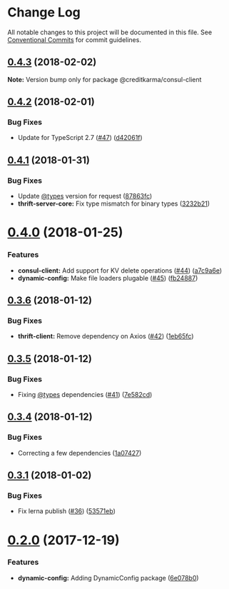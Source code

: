 # Change Log

All notable changes to this project will be documented in this file.
See [Conventional Commits](https://conventionalcommits.org) for commit guidelines.

<a name="0.4.3"></a>
## [0.4.3](https://github.com/creditkarma/thrift-server/tree/master/packages/consul-client/compare/v0.4.2...v0.4.3) (2018-02-02)




**Note:** Version bump only for package @creditkarma/consul-client

<a name="0.4.2"></a>
## [0.4.2](https://github.com/creditkarma/thrift-server/tree/master/packages/consul-client/compare/v0.4.1...v0.4.2) (2018-02-01)


### Bug Fixes

* Update for TypeScript 2.7 ([#47](https://github.com/creditkarma/thrift-server/tree/master/packages/consul-client/issues/47)) ([d42061f](https://github.com/creditkarma/thrift-server/tree/master/packages/consul-client/commit/d42061f))




<a name="0.4.1"></a>
## [0.4.1](https://github.com/creditkarma/thrift-server/tree/master/packages/consul-client/compare/v0.4.0...v0.4.1) (2018-01-31)


### Bug Fixes

* Update [@types](https://github.com/types) version for request ([87863fc](https://github.com/creditkarma/thrift-server/tree/master/packages/consul-client/commit/87863fc))
* **thrift-server-core:** Fix type mismatch for binary types ([3232b21](https://github.com/creditkarma/thrift-server/tree/master/packages/consul-client/commit/3232b21))




<a name="0.4.0"></a>
# [0.4.0](https://github.com/creditkarma/thrift-server/tree/master/packages/consul-client/compare/v0.3.6...v0.4.0) (2018-01-25)


### Features

* **consul-client:** Add support for KV delete operations ([#44](https://github.com/creditkarma/thrift-server/tree/master/packages/consul-client/issues/44)) ([a7c9a6e](https://github.com/creditkarma/thrift-server/tree/master/packages/consul-client/commit/a7c9a6e))
* **dynamic-config:** Make file loaders plugable ([#45](https://github.com/creditkarma/thrift-server/tree/master/packages/consul-client/issues/45)) ([fb24887](https://github.com/creditkarma/thrift-server/tree/master/packages/consul-client/commit/fb24887))




<a name="0.3.6"></a>
## [0.3.6](https://github.com/creditkarma/thrift-server/tree/master/packages/consul-client/compare/v0.3.5...v0.3.6) (2018-01-12)


### Bug Fixes

* **thrift-client:** Remove dependency on Axios ([#42](https://github.com/creditkarma/thrift-server/tree/master/packages/consul-client/issues/42)) ([1eb65fc](https://github.com/creditkarma/thrift-server/tree/master/packages/consul-client/commit/1eb65fc))




<a name="0.3.5"></a>
## [0.3.5](https://github.com/creditkarma/thrift-server/tree/master/packages/consul-client/compare/v0.3.4...v0.3.5) (2018-01-12)


### Bug Fixes

* Fixing [@types](https://github.com/types) dependencies ([#41](https://github.com/creditkarma/thrift-server/tree/master/packages/consul-client/issues/41)) ([7e582cd](https://github.com/creditkarma/thrift-server/tree/master/packages/consul-client/commit/7e582cd))




<a name="0.3.4"></a>
## [0.3.4](https://github.com/creditkarma/thrift-server/tree/master/packages/consul-client/compare/v0.3.3...v0.3.4) (2018-01-12)


### Bug Fixes

* Correcting a few dependencies ([1a07427](https://github.com/creditkarma/thrift-server/tree/master/packages/consul-client/commit/1a07427))




<a name="0.3.1"></a>
## [0.3.1](https://github.com/creditkarma/thrift-server/compare/v0.3.0...v0.3.1) (2018-01-02)


### Bug Fixes

* Fix lerna publish ([#36](https://github.com/creditkarma/thrift-server/issues/36)) ([53571eb](https://github.com/creditkarma/thrift-server/commit/53571eb))




<a name="0.2.0"></a>
# [0.2.0](https://github.com/creditkarma/thrift-server/compare/v0.1.3...v0.2.0) (2017-12-19)


### Features

* **dynamic-config:** Adding DynamicConfig package ([6e078b0](https://github.com/creditkarma/thrift-server/commit/6e078b0))
